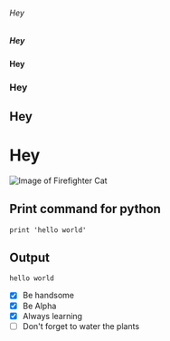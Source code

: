 ###### Hey
##### Hey
#### Hey
### Hey
## Hey
# Hey
![Image of Firefighter Cat](https://octodex.github.com/images/Sentrytocat_octodex.jpg)
## Print command for python
```
print 'hello world'
```
## Output
```
hello world
```
- [X] Be handsome
- [X] Be Alpha
- [X] Always learning
- [ ] Don't forget to water the plants
